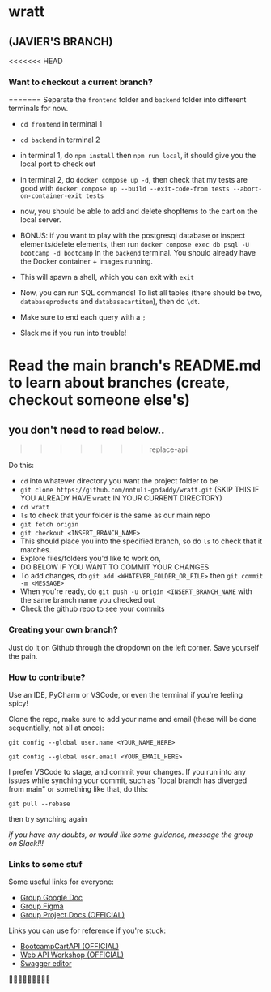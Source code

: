 # wratt 

## (JAVIER'S BRANCH)

<<<<<<< HEAD
### Want to checkout a current branch?
=======
Separate the `frontend` folder and `backend` folder into different terminals for now. 
- `cd frontend` in terminal 1
- `cd backend` in terminal 2
- in terminal 1, do `npm install` then `npm run local`, it should give you the local port to check out
- in terminal 2, do `docker compose up -d`, then check that my tests are good with `docker compose up --build --exit-code-from tests --abort-on-container-exit tests`
- now, you should be able to add and delete shopItems to the cart on the local server.
  
- BONUS: if you want to play with the postgresql database or inspect elements/delete elements, then run `docker compose exec db psql -U bootcamp -d bootcamp` in the `backend` terminal. You should already have the Docker container + images running.
- This will spawn a shell, which you can exit with `exit`
- Now, you can run SQL commands! To list all tables (there should be two, `databaseproducts` and `databasecartitem`), then do `\dt`.
- Make sure to end each query with a `;`
- Slack me if you run into trouble!

# Read the main branch's README.md to learn about branches (create, checkout someone else's)

## you don't need to read below..
>>>>>>> replace-api

Do this:

- `cd` into whatever directory you want the project folder to be
- `git clone https://github.com/nntuli-godaddy/wratt.git` (SKIP THIS IF YOU ALREADY HAVE `wratt` IN YOUR CURRENT DIRECTORY)
- `cd wratt`
- `ls` to check that your folder is the same as our main repo 
- `git fetch origin`
- `git checkout <INSERT_BRANCH_NAME>`
- This should place you into the specified branch, so do `ls` to check that it matches.
- Explore files/folders you'd like to work on,
- DO BELOW IF YOU WANT TO COMMIT YOUR CHANGES
- To add changes, do `git add <WHATEVER_FOLDER_OR_FILE>` then `git commit -m <MESSAGE>`
- When you're ready, do `git push -u origin <INSERT_BRANCH_NAME` with the same branch name you checked out
- Check the github repo to see your commits

### Creating your own branch? 

Just do it on Github through the dropdown on the left corner. Save yourself the pain. 


### How to contribute?

Use an IDE, PyCharm or VSCode, or even the terminal if you're feeling spicy!

Clone the repo, make sure to add your name and email (these will be done sequentially, not all at once):


`git config --global user.name <YOUR_NAME_HERE>`

`git config --global user.email <YOUR_EMAIL_HERE>`


I prefer VSCode to stage, and commit your changes. If you run into any issues while synching your commit, such as
"local branch has diverged from main" or something like that, do this:

`git pull --rebase`

then try synching again

*if you have any doubts, or would like some guidance, message the group on Slack!!!*


### Links to some stuf

Some useful links for everyone:
- [Group Google Doc](https://docs.google.com/document/d/1M1NF-a2GxmrUhIK5CsOaiV-rZ7A3qEL6fHy4__R4Ya0/edit?tab=t.0)
- [Group Figma](https://www.figma.com/design/wOwoPRc4faycvZOohWg0PQ/bootcamp-group-project?node-id=0-1&p=f&t=DM6WD8uldW3QTxMF-0)
- [Group Project Docs (OFFICIAL)](https://godaddy-corp.atlassian.net/wiki/spaces/URBC/pages/3833345069/Group+Project+-+2025+Bootcamp)

Links you can use for reference if you're stuck:
- [BootcampCartAPI (OFFICIAL)](https://github.com/thoag-godaddy/BootCampCart-API/tree/main)
- [Web API Workshop (OFFICIAL)](https://github.com/thoag-godaddy/workshop-web-apis?tab=readme-ov-file)
- [Swagger editor](https://editor.swagger.io)


🤗🤗🤗🤗🤗🤗🤗🤗🤗
